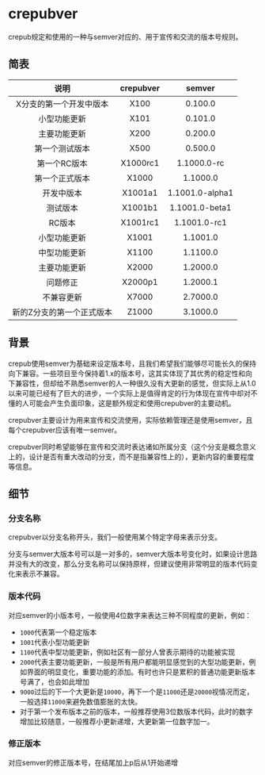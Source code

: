 # crepubver
crepub规定和使用的一种与semver对应的、用于宣传和交流的版本号规则。

## 简表
|说明|crepubver|semver|
|:-----:|:--:|:--:|
|X分支的第一个开发中版本|X100|0.100.0|
|小型功能更新|X101|0.101.0|
|主要功能更新|X200|0.200.0|
|第一个测试版本|X500|0.500.0|
|第一个RC版本|X1000rc1|1.1000.0-rc|
|第一个正式版本|X1000|1.1000.0|
|开发中版本|X1001a1|1.1001.0-alpha1|
|测试版本|X1001b1|1.1001.0-beta1|
|RC版本|X1001rc1|1.1001.0-rc1|
|小型功能更新|X1001|1.1001.0|
|中型功能更新|X1100|1.1100.0|
|主要功能更新|X2000|1.2000.0|
|问题修正|X2000p1|1.2000.1|
|不兼容更新|X7000|2.7000.0|
|新的Z分支的第一个正式版本|Z1000|3.1000.0|

## 背景
crepub使用semver为基础来设定版本号，且我们希望我们能够尽可能长久的保持向下兼容。一些项目至今保持着1.x的版本号，这其实体现了其优秀的稳定性和向下兼容性，但却给不熟悉semver的人一种很久没有大更新的感觉，但实际上从1.0以来可能已经有了巨大的进步，一个实际上是值得肯定的行为体现在宣传中却对不懂的人可能会产生负面印象，这是额外规定和使用crepubver的主要动机。

crepubver主要设计为用来宣传和交流使用，实际依赖管理还是使用semver，且每个crepubver应该有唯一semver。

crepubver同时希望能够在宣传和交流时表达诸如所属分支（这个分支是概念意义上的，设计是否有重大改动的分支，而不是指兼容性上的），更新内容的重要程度等信息。

## 细节
### 分支名称
crepubver以分支名称开头，我们一般使用某个特定字母来表示分支。

分支与semver大版本号可以是一对多的，semver大版本号变化时，如果设计思路并没有大的改变，那么分支名称可以保持原样，但建议使用非常明显的版本代码变化来表示不兼容。

### 版本代码
对应semver的小版本号，一般使用4位数字来表达三种不同程度的更新，例如：
- ```1000```代表第一个稳定版本
- ```1001```代表小型功能更新
- ```1100```代表中型功能更新，例如社区有一部分人曾表示期待的功能被实现
- ```2000```代表主要功能更新，一般是所有用户都能明显感觉到的大型功能更新，例如界面的明显变化，重要功能的添加。有时也许只是累积的普通功能更新版本号满了，也会如此增加
- ```9000```过后的下一个大更新是```10000```，再下一个是```11000```还是```20000```视情况而定，一般选择```11000```来避免数值膨胀的太快。
- 对于第一个发布版本之前的版本，一般推荐使用3位数版本代码，此时的数字增加比较随意，一般推荐小更新递增，大更新第一位数字加一。

### 修正版本
对应semver的修正版本号，在结尾加上p后从1开始递增
